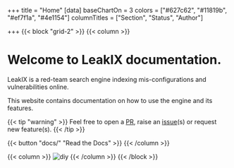 +++
title = "Home"
[data]
baseChartOn = 3
colors = ["#627c62", "#11819b", "#ef7f1a", "#4e1154"]
columnTitles = ["Section", "Status", "Author"]


+++
{{< block "grid-2" >}}
{{< column >}}

# Welcome to LeakIX documentation.

LeakIX is a red-team search engine indexing mis-configurations and vulnerabilities online.

This website contains documentation on how to use the engine and its features.

{{< tip "warning" >}}
Feel free to open a [PR](https://github.com/LeakIX/DocSite/pulls), raise an [issue](https://github.com/LeakIX/DocSite/issues/new/choose "Open a Github Issue")(s) or request new feature(s).
{{< /tip >}}

<!--
{{< tip >}}
You can generate diagrams, flowcharts, and piecharts from text in a similar manner as markdown using [mermaid](./docs/compose/mermaid/).

Or, [generate graphs, charts](docs/compose/graphs-charts-tables/#show-a-pie-doughnut--bar-chart-at-once) and tables from a csv, ~~or a json~~ file.
{{< /tip >}}
-->
{{< button "docs/" "Read the Docs" >}}
{{< /column >}}

{{< column >}}
![diy](/images/leakix-welcome.png)
{{< /column >}}
{{< /block >}}

